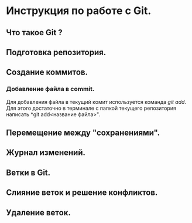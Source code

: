 # Инструкция по работе с Git.

## Что такое Git ?

## Подготовка репозитория.

## Создание коммитов.

### Добавление файла в commit.
Для добавления файла в текущий комит используется команда *git add*. Для этого достаточно в терминале с папкой текущего репозитория написать *git add<название файла>".

## Перемещение между "сохранениями".

## Журнал изменений.

## Ветки в Git.

## Слияние веток и решение конфликтов.

## Удаление веток.